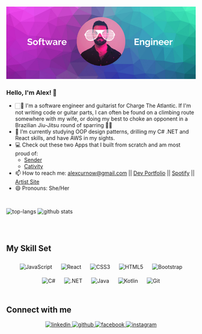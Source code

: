 
![Alexander Curnow, software developer, musician](https://github.com/alexcurnow/alexcurnow/blob/master/Illustrated%20Shutter%20Shades%20Facebook%20Cover.png)


### Hello, I'm Alex! 👋
- 🏻🎸 I'm a software engineer and guitarist for Charge The Atlantic. If I'm not writing code or guitar parts, I can often be found on a climbing route somewhere with my wife, or doing my best to choke an opponent in a Brazilian Jiu-Jitsu round of sparring 🤼‍♂️
- 🌱 I’m currently studying OOP design patterns, drilling my C# .NET and React skills, and have AWS in my sights. 
- 💻 Check out these two Apps that I built from scratch and am most proud of:
     - [Sender](https://github.com/alexcurnow/Sender) 
     - [Cativity](https://github.com/alexcurnow/cativity)
- 📫 How to reach me: alexcurnow@gmail.com || [Dev Portfolio](https://alexcurnow.github.io/my-portfolio/) || [Spotify](https://open.spotify.com/album/7kcsIMvWU0beKTkwJaS3TC?highlight=spotify:track:4iiF3UWDSd3YrJ2teuiDGX) || [Artist Site](https://chargetheatlantic.band/)
- 😄 Pronouns: She/Her

<br/>

![top-langs](https://github-readme-stats.vercel.app/api/top-langs?username=alexcurnow&show_icons=true&theme=radical)
![github stats](https://github-readme-stats.vercel.app/api?username=alexcurnow&show_icons=true&theme=radical)

<br/>
<br/>  



## My Skill Set  
<div align="center">  
<img style="margin: 10px" src="https://profilinator.rishav.dev/skills-assets/javascript-original.svg" alt="JavaScript" height="50" />  
<img style="margin: 10px" src="https://profilinator.rishav.dev/skills-assets/react-original-wordmark.svg" alt="React" height="50" />  
<img style="margin: 10px" src="https://profilinator.rishav.dev/skills-assets/css3-original-wordmark.svg" alt="CSS3" height="50" />  
<img style="margin: 10px" src="https://profilinator.rishav.dev/skills-assets/html5-original-wordmark.svg" alt="HTML5" height="50" />  
<img style="margin: 10px" src="https://profilinator.rishav.dev/skills-assets/bootstrap-plain.svg" alt="Bootstrap" height="50" />  
<img style="margin: 10px" src="https://profilinator.rishav.dev/skills-assets/csharp-original.svg" alt="C#" height="50" />  
<img style="margin: 10px" src="https://profilinator.rishav.dev/skills-assets/dot-net-original-wordmark.svg" alt=".NET" height="50" />  
<img style="margin: 10px" src="https://profilinator.rishav.dev/skills-assets/java-original-wordmark.svg" alt="Java" height="50" />  
<img style="margin: 10px" src="https://profilinator.rishav.dev/skills-assets/kotlinlang-icon.svg" alt="Kotlin" height="50" />    
<img style="margin: 10px" src="https://profilinator.rishav.dev/skills-assets/git-scm-icon.svg" alt="Git" height="50" />  
</div>  

<br/>  

## Connect with me  
<div align="center"><a href="https://www.linkedin.com/in/alexcurnow/" target="_blank">
<img src=https://img.shields.io/badge/linkedin-%231E77B5.svg?&style=for-the-badge&logo=linkedin&logoColor=white alt=linkedin style="margin-bottom: 5px;" />
</a>  
<a href="https://github.com/alexcurnow" target="_blank">
<img src=https://img.shields.io/badge/github-%2324292e.svg?&style=for-the-badge&logo=github&logoColor=white alt=github style="margin-bottom: 5px;" />
</a>
<a href="https://www.facebook.com/alexander.curnow/" target="_blank">
<img src=https://img.shields.io/badge/facebook-%232E87FB.svg?&style=for-the-badge&logo=facebook&logoColor=white alt=facebook style="margin-bottom: 5px;" />
</a>
<a href="https://instagram.com/chargetheatlantic" target="_blank">
<img src=https://img.shields.io/badge/instagram-%23000000.svg?&style=for-the-badge&logo=instagram&logoColor=white alt=instagram style="margin-bottom: 5px;" />
</a>

</div>  
  

<br/>  

<!--
**alexcurnow/alexcurnow** is a ✨ _special_ ✨ repository because its `README.md` (this file) appears on your GitHub profile.

Here are some ideas to get you started:
![github stats](https://github-readme-stats.vercel.app/api?username=sarah-hart-landolt)

- 🔭 I’m currently working on ...
- 🌱 I’m currently learning ...
- 👯 I’m looking to collaborate on ...
- 🤔 I’m looking for help with ...
- 💬 Ask me about ...
- 📫 How to reach me: ...
- 😄 Pronouns: ...
- ⚡ Fun fact: I won "Best Hair" from my cohort at Nashville Software School due to my wild, untamable curly mane. 
     - Developers.OrderBy(dev => dev.HairSize).Last())-->

